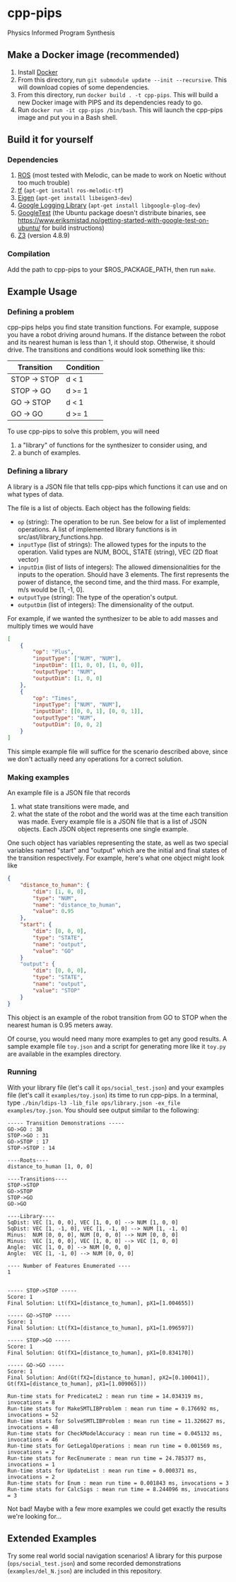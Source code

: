 # cpp-pips

Physics Informed Program Synthesis
 

## Make a Docker image (recommended)

1. Install [Docker](https://www.docker.com/get-started)
2. From this directory, run `git submodule update --init --recursive`. This will download copies of some dependencies.
2. From this directory, run `docker build . -t cpp-pips`. This will build a new Docker image with PIPS and its dependencies ready to go.
3. Run `docker run -it cpp-pips /bin/bash`. This will launch the cpp-pips image and put you in a Bash shell.

## Build it for yourself

### Dependencies
1. [ROS](http://wiki.ros.org/ROS/Installation) (most tested with Melodic, can be made to work on Noetic without too much trouble)
2. [tf](http://wiki.ros.org/tf) (`apt-get install ros-melodic-tf`)
3. [Eigen](http://eigen.tuxfamily.org/index.php?title=Main_Page) (`apt-get install libeigen3-dev`)
4. [Google Logging Library](https://github.com/google/glog) (`apt-get install libgoogle-glog-dev`)
5. [GoogleTest](https://github.com/google/googletest/blob/master/googletest/README.md) (the Ubuntu package doesn't distribute binaries, see https://www.eriksmistad.no/getting-started-with-google-test-on-ubuntu/ for build instructions)
6. [Z3](https://github.com/Z3Prover/z3/releases) (version 4.8.9)

### Compilation
Add the path to cpp-pips to your $ROS_PACKAGE_PATH, then run `make`.

## Example Usage

### Defining a problem
cpp-pips helps you find state transition functions. For example, suppose you have a robot driving around humans. If the distance between the robot and its nearest human is less than 1, it should stop. Otherwise, it should drive. The transitions and conditions would look something like this:

| Transition   | Condition |
|--------------|-----------|
| STOP -> STOP | d < 1     |
| STOP -> GO   | d >= 1    |
| GO -> STOP   | d < 1     |
| GO -> GO     | d >= 1    |

To use cpp-pips to solve this problem, you will need
 1. a "library" of functions for the synthesizer to consider using, and
 2. a bunch of examples.

### Defining a library
A library is a JSON file that tells cpp-pips which functions it can use and on what types of data.

The file is a list of objects. Each object has the following fields:
 * `op` (string): The operation to be run. See below for a list of implemented operations. A list of implemented library functions is in src/ast/library_functions.hpp.
 * `inputType` (list of strings): The allowed types for the inputs to the operation. Valid types are NUM, BOOL, STATE (string), VEC (2D float vector)
 * `inputDim` (list of lists of integers): The allowed dimensionalities for the inputs to the operation. Should have 3 elements. The first represents the power of distance, the second time, and the third mass. For example, m/s would be [1, -1, 0].
 * `outputType` (string): The type of the operation's output.
 * `outputDim` (list of integers): The dimensionality of the output.

For example, if we wanted the synthesizer to be able to add masses and multiply times we would have

```json
[
    {
        "op": "Plus",
        "inputType": ["NUM", "NUM"],
        "inputDim": [[1, 0, 0], [1, 0, 0]],
        "outputType": "NUM",
        "outputDim": [1, 0, 0]
    },
    {
        "op": "Times",
        "inputType": ["NUM", "NUM"],
        "inputDim": [[0, 0, 1], [0, 0, 1]],
        "outputType": "NUM",
        "outputDim": [0, 0, 2]
    }
]
```

This simple example file will suffice for the scenario described above, since we don't actually need any operations for a correct solution.

### Making examples
An example file is a JSON file that records
 1. what state transitions were made, and
 2. what the state of the robot and the world was at the time each transition was made.
Every example file is a JSON file that is a list of JSON objects. Each JSON object represents one single example.

One such object has variables representing the state, as well as two special variables named "start" and "output" which are the initial and final states of the transition respectively. For example, here's what one object might look like
```json
{
    "distance_to_human": {
        "dim": [1, 0, 0],
        "type": "NUM",
        "name": "distance_to_human",
        "value": 0.95
    },
    "start": {
        "dim": [0, 0, 0],
        "type": "STATE",
        "name": "output",
        "value": "GO"
    }
    "output": {
        "dim": [0, 0, 0],
        "type": "STATE",
        "name": "output",
        "value": "STOP"
    }
}
```
This object is an example of the robot transition from GO to STOP when the nearest human is 0.95 meters away.

Of course, you would need many more examples to get any good results. A sample example file `toy.json` and a script for generating more like it `toy.py` are available in the examples directory.

### Running
With your library file (let's call it `ops/social_test.json`) and your examples file (let's call it `examples/toy.json`) its time to run cpp-pips. In a terminal, type `./bin/ldips-l3 -lib_file ops/library.json -ex_file examples/toy.json`. You should see output similar to the following:
```
----- Transition Demonstrations -----
GO->GO : 38
STOP->GO : 31
GO->STOP : 17
STOP->STOP : 14

----Roots----
distance_to_human [1, 0, 0]

----Transitions----
STOP->STOP
GO->STOP
STOP->GO
GO->GO

----Library----
SqDist: VEC [1, 0, 0], VEC [1, 0, 0] --> NUM [1, 0, 0]
SqDist: VEC [1, -1, 0], VEC [1, -1, 0] --> NUM [1, -1, 0]
Minus:  NUM [0, 0, 0], NUM [0, 0, 0] --> NUM [0, 0, 0]
Minus:  VEC [1, 0, 0], VEC [1, 0, 0] --> VEC [1, 0, 0]
Angle:  VEC [1, 0, 0] --> NUM [0, 0, 0]
Angle:  VEC [1, -1, 0] --> NUM [0, 0, 0]

---- Number of Features Enumerated ----
1


----- STOP->STOP -----
Score: 1
Final Solution: Lt(fX1=[distance_to_human], pX1=[1.004655])

----- GO->STOP -----
Score: 1
Final Solution: Lt(fX1=[distance_to_human], pX1=[1.096597])

----- STOP->GO -----
Score: 1
Final Solution: Gt(fX1=[distance_to_human], pX1=[0.834170])

----- GO->GO -----
Score: 1
Final Solution: And(Gt(fX2=[distance_to_human], pX2=[0.100041]), Gt(fX1=[distance_to_human], pX1=[1.009065]))

Run-time stats for PredicateL2 : mean run time = 14.034319 ms, invocations = 8
Run-time stats for MakeSMTLIBProblem : mean run time = 0.176692 ms, invocations = 52
Run-time stats for SolveSMTLIBProblem : mean run time = 11.326627 ms, invocations = 48
Run-time stats for CheckModelAccuracy : mean run time = 0.045132 ms, invocations = 46
Run-time stats for GetLegalOperations : mean run time = 0.001569 ms, invocations = 2
Run-time stats for RecEnumerate : mean run time = 24.785377 ms, invocations = 1
Run-time stats for UpdateList : mean run time = 0.000371 ms, invocations = 2
Run-time stats for Enum : mean run time = 0.001843 ms, invocations = 3
Run-time stats for CalcSigs : mean run time = 8.244096 ms, invocations = 3
```

Not bad! Maybe with a few more examples we could get exactly the results we're looking for...

## Extended Examples
Try some real world social navigation scenarios! A library for this purpose (`ops/social_test.json`) and some recorded demonstrations (`examples/del_N.json`) are included in this repository.